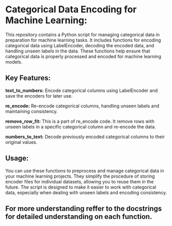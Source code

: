 # Categorical Data Encoding for Machine Learning:
This repository contains a Python script for managing categorical data in preparation for machine learning tasks. It includes functions for encoding categorical data using LabelEncoder, decoding the encoded data, and handling unseen labels in the data. These functions help ensure that categorical data is properly processed and encoded for machine learning models.

## Key Features:

**text_to_numbers:** Encode categorical columns using LabelEncoder and save the encoders for later use.

**re_encode:** Re-encode categorical columns, handling unseen labels and maintaining consistency.

**remove_row_fit:** This is a part of re_encode code. It remove rows with unseen labels in a specific categorical column and re-encode the data. 

**numbers_to_text:** Decode previously encoded categorical columns to their original values.

## Usage:
You can use these functions to preprocess and manage categorical data in your machine learning projects. They simplify the procedure of storing encoder files for individual datasets, allowing you to reuse them in the future. The script is designed to make it easier to work with categorical data, especially when dealing with unseen labels and encoding consistency.

## For more understanding reffer to the docstrings for detailed understanding on each function.
 
